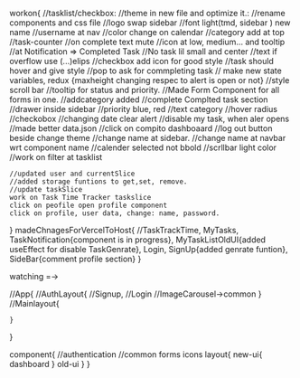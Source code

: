 workon{
//tasklist/checkbox:
//theme in new file and optimize it.:
//rename components and css file
//logo swap sidebar
//font light(tmd, sidebar ) new name
//username at nav
//color change on calendar
//category add at top
//task-counter
//on complete text mute
//icon at low, medium... and tooltip
//at Notification => Completed Task
//No task lil small and center
//text if overflow use (...)elips
//checkbox add icon for good style
//task should hover and give style
//pop to ask for commpleting task // make new state variables, redux
{maxheight changing respec to alert is open or not}
//style scroll bar
//tooltip for status and priority.
//Made Form Component for all forms in one.
//addcategory added
//complete Complted task section
//drawer inside sidebar
//priority blue, red
//text category
//hover radius
//checkobox
//changing date clear alert
//disable my task, when aler opens
//made better data.json
//click on compito dashboaard
//log out button beside change theme
//change name at sidebar.
//change name at navbar wrt component name
//calender selected not bbold
//scrllbar light color
//work on filter at tasklist

    //updated user and currentSlice
    //added storage funtions to get,set, remove.
    //update taskSlice
    work on Task Time Tracker taskslice
    click on peofile open profile component
    click on profile, user data, change: name, password.

}
madeChnagesForVercelToHost{
//TaskTrackTime, MyTasks, TaskNotification{component is in progress}, MyTaskListOldUI{added useEffect for disable TaskGenrate},
Login, SignUp{added genrate funtion},
SideBar{comment profile section}
}

watching =->
<!-- file-wise -->
//App{
    //AuthLayout{
        //Signup, 
        //Login
        //ImageCarousel->common
    } 
    //Mainlayout{

    }
}
<!-- folder-wise -->
component{
    //authentication
    //common
    forms
    icons
    layout{
        new-ui{
            dashboard
        }
        old-ui
    }
}
